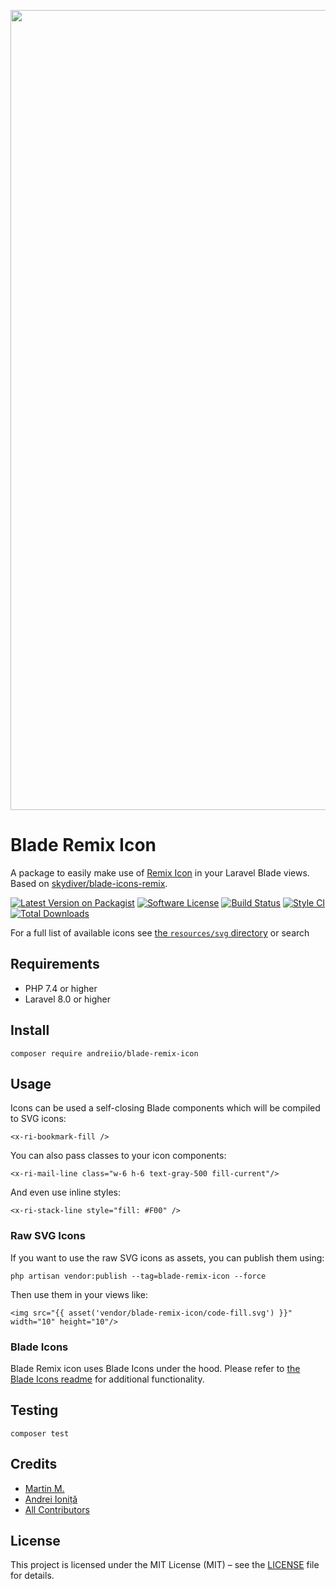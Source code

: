 <p align="center">
    <img src="https://banners.beyondco.de/Blade%20Remix%20Icon.png?theme=light&packageManager=composer+require&packageName=andreiio%2Fblade-remix-icon&pattern=architect&style=style_1&description=A+package+to+easily+make+use+of+Remix+Icon+in+your+Laravel+Blade+views.&md=1&showWatermark=1&fontSize=100px&images=https%3A%2F%2Flaravel.com%2Fimg%2Flogomark.min.svg" width="1280" title="Social Card Blade Remix Icon">
</p>

# Blade Remix Icon

A package to easily make use of [Remix Icon](https://remixicon.com/) in your Laravel Blade views. Based on [skydiver/blade-icons-remix](https://github.com/skydiver/blade-icons-remix).

[![Latest Version on Packagist][ico-version]][link-packagist]
[![Software License][ico-license]](LICENSE.md)
[![Build Status][ico-github-actions]][link-github-actions]
[![Style CI][ico-styleci]][link-styleci]
[![Total Downloads][ico-downloads]][link-downloads]

For a full list of available icons see [the `resources/svg` directory](./resources/svg) or search

## Requirements

- PHP 7.4 or higher
- Laravel 8.0 or higher

## Install

```console
composer require andreiio/blade-remix-icon
```

## Usage

Icons can be used a self-closing Blade components which will be compiled to SVG icons:
```blade
<x-ri-bookmark-fill />
```

You can also pass classes to your icon components:
```blade
<x-ri-mail-line class="w-6 h-6 text-gray-500 fill-current"/>
```

And even use inline styles:
```blade
<x-ri-stack-line style="fill: #F00" />
```

### Raw SVG Icons

If you want to use the raw SVG icons as assets, you can publish them using:

```console
php artisan vendor:publish --tag=blade-remix-icon --force
```

Then use them in your views like:

```blade
<img src="{{ asset('vendor/blade-remix-icon/code-fill.svg') }}" width="10" height="10"/>
```

### Blade Icons

Blade Remix icon uses Blade Icons under the hood. Please refer to [the Blade Icons readme](https://github.com/blade-ui-kit/blade-icons) for additional functionality.

## Testing

```console
composer test
```

## Credits

- [Martin M.][link-author]
- [Andrei Ioniță][link-maintainer]
- [All Contributors][link-contributors]

## License

This project is licensed under the MIT License (MIT) – see the [LICENSE](LICENSE.md) file for details.

[ico-version]: https://img.shields.io/packagist/v/andreiio/blade-remix-icon.svg?style=flat-square
[ico-license]: https://img.shields.io/badge/license-MIT-brightgreen.svg?style=flat-square
[ico-github-actions]: https://img.shields.io/github/actions/workflow/status/andreiio/blade-remix-icon/tests.yml?style=flat-square&branch=main
[ico-styleci]: https://styleci.io/repos/365816298/shield
[ico-downloads]: https://img.shields.io/packagist/dt/andreiio/blade-remix-icon.svg?style=flat-square

[link-packagist]: https://packagist.org/packages/andreiio/blade-remix-icon
[link-github-actions]: https://github.com/andreiio/blade-remix-icon/actions
[link-styleci]: https://styleci.io/repos/365816298
[link-downloads]: https://packagist.org/packages/andreiio/blade-remix-icon
[link-author]: https://github.com/skydiver
[link-maintainer]: https://github.com/andreiio
[link-contributors]: ../../contributors
